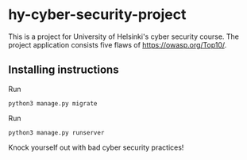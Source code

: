 # hy-cyber-security-project

This is a project for University of Helsinki's cyber security course. The project application consists five flaws of https://owasp.org/Top10/.

## Installing instructions

Run

```
python3 manage.py migrate
```

Run

```
python3 manage.py runserver
```

Knock yourself out with bad cyber security practices!
